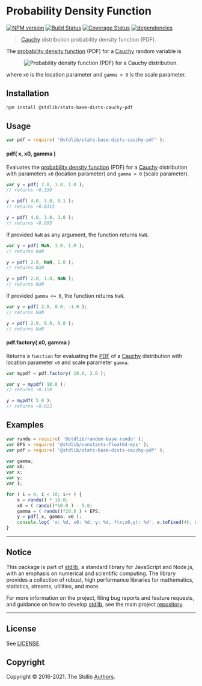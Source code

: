 <!--

@license Apache-2.0

Copyright (c) 2018 The Stdlib Authors.

Licensed under the Apache License, Version 2.0 (the "License");
you may not use this file except in compliance with the License.
You may obtain a copy of the License at

   http://www.apache.org/licenses/LICENSE-2.0

Unless required by applicable law or agreed to in writing, software
distributed under the License is distributed on an "AS IS" BASIS,
WITHOUT WARRANTIES OR CONDITIONS OF ANY KIND, either express or implied.
See the License for the specific language governing permissions and
limitations under the License.

-->

# Probability Density Function

[![NPM version][npm-image]][npm-url] [![Build Status][test-image]][test-url] [![Coverage Status][coverage-image]][coverage-url] [![dependencies][dependencies-image]][dependencies-url]

> [Cauchy][cauchy-distribution] distribution probability density function (PDF).

<section class="intro">

The [probability density function][pdf] (PDF) for a [Cauchy][cauchy-distribution] random variable is

<!-- <equation class="equation" label="eq:cauchy_cauchy_pdf" align="center" raw="f(x;\gamma,x_0)=\frac{1}{\pi\gamma\,\left[1 + \left(\frac{x-x_0}{\gamma}\right)^2\right]}\!" alt="Probability density function (PDF) for a Cauchy distribution."> -->

<div class="equation" align="center" data-raw-text="f(x;\gamma,x_0)=\frac{1}{\pi\gamma\,\left[1 + \left(\frac{x-x_0}{\gamma}\right)^2\right]}\!" data-equation="eq:cauchy_cauchy_pdf">
    <img src="https://cdn.rawgit.com/stdlib-js/stdlib/7e0a95722efd9c771b129597380c63dc6715508b/lib/node_modules/@stdlib/stats/base/dists/cauchy/pdf/docs/img/equation_cauchy_cauchy_pdf.svg" alt="Probability density function (PDF) for a Cauchy distribution.">
    <br>
</div>

<!-- </equation> -->

where `x0` is the location parameter and `gamma > 0` is the scale parameter.

</section>

<!-- /.intro -->

<section class="installation">

## Installation

```bash
npm install @stdlib/stats-base-dists-cauchy-pdf
```

</section>

<section class="usage">

## Usage

```javascript
var pdf = require( '@stdlib/stats-base-dists-cauchy-pdf' );
```

#### pdf( x, x0, gamma )

Evaluates the [probability density function][pdf] (PDF) for a [Cauchy][cauchy-distribution] distribution with parameters `x0` (location parameter) and `gamma > 0` (scale parameter).

```javascript
var y = pdf( 2.0, 1.0, 1.0 );
// returns ~0.159

y = pdf( 4.0, 3.0, 0.1 );
// returns ~0.0315

y = pdf( 4.0, 3.0, 3.0 );
// returns ~0.095
```

If provided `NaN` as any argument, the function returns `NaN`.

```javascript
var y = pdf( NaN, 1.0, 1.0 );
// returns NaN

y = pdf( 2.0, NaN, 1.0 );
// returns NaN

y = pdf( 2.0, 1.0, NaN );
// returns NaN
```

If provided `gamma <= 0`, the function returns `NaN`.

```javascript
var y = pdf( 2.0, 0.0, -1.0 );
// returns NaN

y = pdf( 2.0, 0.0, 0.0 );
// returns NaN
```

#### pdf.factory( x0, gamma )

Returns a `function` for evaluating the [PDF][pdf] of a [Cauchy][cauchy-distribution] distribution with location parameter `x0` and scale parameter `gamma`.

```javascript
var mypdf = pdf.factory( 10.0, 2.0 );

var y = mypdf( 10.0 );
// returns ~0.159

y = mypdf( 5.0 );
// returns ~0.022
```

</section>

<!-- /.usage -->

<section class="examples">

## Examples

<!-- eslint no-undef: "error" -->

```javascript
var randu = require( '@stdlib/random-base-randu' );
var EPS = require( '@stdlib/constants-float64-eps' );
var pdf = require( '@stdlib/stats-base-dists-cauchy-pdf' );

var gamma;
var x0;
var x;
var y;
var i;

for ( i = 0; i < 10; i++ ) {
    x = randu() * 10.0;
    x0 = ( randu()*10.0 ) - 5.0;
    gamma = ( randu()*20.0 ) + EPS;
    y = pdf( x, gamma, x0 );
    console.log( 'x: %d, x0: %d, γ: %d, f(x;x0,γ): %d', x.toFixed(4), x0.toFixed(4), gamma.toFixed(4), y.toFixed(4) );
}
```

</section>

<!-- /.examples -->


<section class="main-repo" >

* * *

## Notice

This package is part of [stdlib][stdlib], a standard library for JavaScript and Node.js, with an emphasis on numerical and scientific computing. The library provides a collection of robust, high performance libraries for mathematics, statistics, streams, utilities, and more.

For more information on the project, filing bug reports and feature requests, and guidance on how to develop [stdlib][stdlib], see the main project [repository][stdlib].

---

## License

See [LICENSE][stdlib-license].


## Copyright

Copyright &copy; 2016-2021. The Stdlib [Authors][stdlib-authors].

</section>

<!-- /.stdlib -->

<!-- Section for all links. Make sure to keep an empty line after the `section` element and another before the `/section` close. -->

<section class="links">

[npm-image]: http://img.shields.io/npm/v/@stdlib/stats-base-dists-cauchy-pdf.svg
[npm-url]: https://npmjs.org/package/@stdlib/stats-base-dists-cauchy-pdf

[test-image]: https://github.com/stdlib-js/stats-base-dists-cauchy-pdf/actions/workflows/test.yml/badge.svg
[test-url]: https://github.com/stdlib-js/stats-base-dists-cauchy-pdf/actions/workflows/test.yml

[coverage-image]: https://img.shields.io/codecov/c/github/stdlib-js/stats-base-dists-cauchy-pdf/main.svg
[coverage-url]: https://codecov.io/github/stdlib-js/stats-base-dists-cauchy-pdf?branch=main

[dependencies-image]: https://img.shields.io/david/stdlib-js/stats-base-dists-cauchy-pdf
[dependencies-url]: https://david-dm.org/stdlib-js/stats-base-dists-cauchy-pdf/main

[stdlib]: https://github.com/stdlib-js/stdlib

[stdlib-authors]: https://github.com/stdlib-js/stdlib/graphs/contributors

[stdlib-license]: https://raw.githubusercontent.com/stdlib-js/stats-base-dists-cauchy-pdf/main/LICENSE

[pdf]: https://en.wikipedia.org/wiki/Probability_density_function

[cauchy-distribution]: https://en.wikipedia.org/wiki/Cauchy_distribution

</section>

<!-- /.links -->
